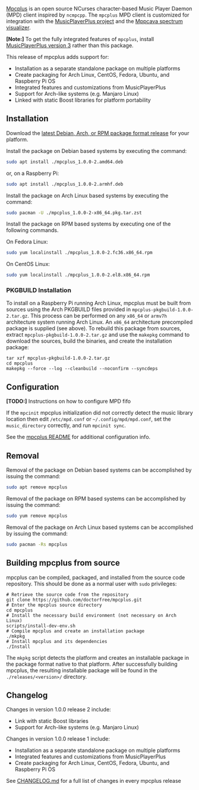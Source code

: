 [Mpcplus](https://github.com/doctorfree/mpcplus#readme) is an open source NCurses character-based Music Player Daemon (MPD) client inspired by `ncmpcpp`. The `mpcplus` MPD client is customized for integration with the [MusicPlayerPlus project](https://github.com/doctorfree/MusicPlayerPlus#readme) and the [Mppcava spectrum visualizer](https://github.com/doctorfree/mppcava#readme).

**[Note:]** To get the fully integrated features of `mpcplus`, install [MusicPlayerPlus version 3](https://github.com/doctorfree/MusicPlayerPlus/releases) rather than this package.

This release of mpcplus adds support for:

* Installation as a separate standalone package on multiple platforms
* Create packaging for Arch Linux, CentOS, Fedora, Ubuntu, and Raspberry Pi OS
* Integrated features and customizations from MusicPlayerPlus
* Support for Arch-like systems (e.g. Manjaro Linux)
* Linked with static Boost libraries for platform portability

## Installation

Download the [latest Debian, Arch, or RPM package format release](https://github.com/doctorfree/mpcplus/releases) for your platform.

Install the package on Debian based systems by executing the command:

```bash
sudo apt install ./mpcplus_1.0.0-2.amd64.deb
```

or, on a Raspberry Pi:

```bash
sudo apt install ./mpcplus_1.0.0-2.armhf.deb
```

Install the package on Arch Linux based systems by executing the command:

```bash
sudo pacman -U ./mpcplus_1.0.0-2-x86_64.pkg.tar.zst
```

Install the package on RPM based systems by executing one of the following commands.

On Fedora Linux:

```bash
sudo yum localinstall ./mpcplus_1.0.0-2.fc36.x86_64.rpm
```

On CentOS Linux:

```bash
sudo yum localinstall ./mpcplus_1.0.0-2.el8.x86_64.rpm
```

### PKGBUILD Installation

To install on a Raspberry Pi running Arch Linux, mpcplus must be built from sources using the Arch PKGBUILD files provided in `mpcplus-pkgbuild-1.0.0-2.tar.gz`. This process can be performed on any `x86_64` or `armv7h ` architecture system running Arch Linux. An `x86_64` architecture precompiled package is supplied (see above). To rebuild this package from sources, extract `mpcplus-pkgbuild-1.0.0-2.tar.gz` and use the `makepkg` command to download the sources, build the binaries, and create the installation package:

```
tar xzf mpcplus-pkgbuild-1.0.0-2.tar.gz
cd mpcplus
makepkg --force --log --cleanbuild --noconfirm --syncdeps
```

## Configuration

**[TODO:]** Instructions on how to configure MPD fifo

If the `mpcinit` mpcplus initialization did not correctly detect the music library location then edit `/etc/mpd.conf` or `~/.config/mpd/mpd.conf`, set the `music_directory` correctly, and run `mpcinit sync`.

See the [mpcplus README](https://github.com/doctorfree/mpcplus#readme) for additional configuration info.

## Removal

Removal of the package on Debian based systems can be accomplished by issuing the command:

```bash
sudo apt remove mpcplus
```

Removal of the package on RPM based systems can be accomplished by issuing the command:

```bash
sudo yum remove mpcplus
```

Removal of the package on Arch Linux based systems can be accomplished by issuing the command:

```bash
sudo pacman -Rs mpcplus
```

## Building mpcplus from source

mpcplus can be compiled, packaged, and installed from the source code repository. This should be done as a normal user with `sudo` privileges:

```
# Retrieve the source code from the repository
git clone https://github.com/doctorfree/mpcplus.git
# Enter the mpcplus source directory
cd mpcplus
# Install the necessary build environment (not necessary on Arch Linux)
scripts/install-dev-env.sh
# Compile mpcplus and create an installation package
./mkpkg
# Install mpcplus and its dependencies
./Install
```

The `mkpkg` script detects the platform and creates an installable package in the package format native to that platform. After successfully building mpcplus, the resulting installable package will be found in the `./releases/<version>/` directory.

## Changelog

Changes in version 1.0.0 release 2 include:

* Link with static Boost libraries
* Support for Arch-like systems (e.g. Manjaro Linux)

Changes in version 1.0.0 release 1 include:

* Installation as a separate standalone package on multiple platforms
* Integrated features and customizations from MusicPlayerPlus
* Create packaging for Arch Linux, CentOS, Fedora, Ubuntu, and Raspberry Pi OS

See [CHANGELOG.md](https://github.com/doctorfree/mpcplus/blob/master/CHANGELOG.md) for a full list of changes in every mpcplus release
